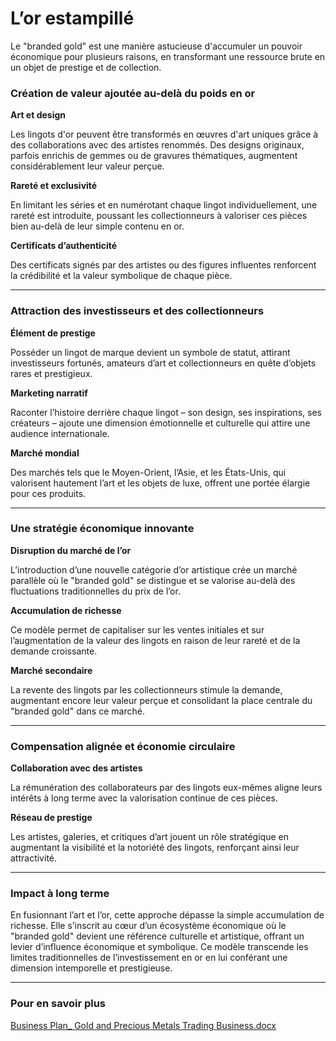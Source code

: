 # L’or estampillé

Le "branded gold" est une manière astucieuse d'accumuler un pouvoir économique pour plusieurs raisons, en transformant une ressource brute en un objet de prestige et de collection.

### **Création de valeur ajoutée au-delà du poids en or**

**Art et design**

Les lingots d'or peuvent être transformés en œuvres d'art uniques grâce à des collaborations avec des artistes renommés. Des designs originaux, parfois enrichis de gemmes ou de gravures thématiques, augmentent considérablement leur valeur perçue.

**Rareté et exclusivité**

En limitant les séries et en numérotant chaque lingot individuellement, une rareté est introduite, poussant les collectionneurs à valoriser ces pièces bien au-delà de leur simple contenu en or.

**Certificats d’authenticité**

Des certificats signés par des artistes ou des figures influentes renforcent la crédibilité et la valeur symbolique de chaque pièce.

---

### **Attraction des investisseurs et des collectionneurs**

**Élément de prestige**

Posséder un lingot de marque devient un symbole de statut, attirant investisseurs fortunés, amateurs d’art et collectionneurs en quête d’objets rares et prestigieux.

**Marketing narratif**

Raconter l’histoire derrière chaque lingot – son design, ses inspirations, ses créateurs – ajoute une dimension émotionnelle et culturelle qui attire une audience internationale.

**Marché mondial**

Des marchés tels que le Moyen-Orient, l’Asie, et les États-Unis, qui valorisent hautement l’art et les objets de luxe, offrent une portée élargie pour ces produits.

---

### **Une stratégie économique innovante**

**Disruption du marché de l’or**

L’introduction d’une nouvelle catégorie d’or artistique crée un marché parallèle où le "branded gold" se distingue et se valorise au-delà des fluctuations traditionnelles du prix de l’or.

**Accumulation de richesse**

Ce modèle permet de capitaliser sur les ventes initiales et sur l’augmentation de la valeur des lingots en raison de leur rareté et de la demande croissante.

**Marché secondaire**

La revente des lingots par les collectionneurs stimule la demande, augmentant encore leur valeur perçue et consolidant la place centrale du "branded gold" dans ce marché.

---

### **Compensation alignée et économie circulaire**

**Collaboration avec des artistes**

La rémunération des collaborateurs par des lingots eux-mêmes aligne leurs intérêts à long terme avec la valorisation continue de ces pièces.

**Réseau de prestige**

Les artistes, galeries, et critiques d’art jouent un rôle stratégique en augmentant la visibilité et la notoriété des lingots, renforçant ainsi leur attractivité.

---

### **Impact à long terme**

En fusionnant l’art et l’or, cette approche dépasse la simple accumulation de richesse. Elle s’inscrit au cœur d’un écosystème économique où le "branded gold" devient une référence culturelle et artistique, offrant un levier d’influence économique et symbolique. Ce modèle transcende les limites traditionnelles de l’investissement en or en lui conférant une dimension intemporelle et prestigieuse.

---

### Pour en savoir plus

[Business Plan_ Gold and Precious Metals Trading Business.docx](L%E2%80%99or%20estampille%CC%81%2014d09637d3f780869c0ff7b3da4182f6/Business_Plan__Gold_and_Precious_Metals_Trading_Business.docx)